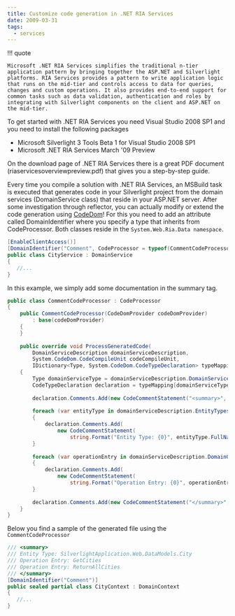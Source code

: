 ```yaml
---
title: Customize code generation in .NET RIA Services
date: 2009-03-31
tags: 
  - services
---
```


!!! quote

    Microsoft .NET RIA Services simplifies the traditional n-tier application pattern by bringing together the ASP.NET and Silverlight platforms. RIA Services provides a pattern to write application logic that runs on the mid-tier and controls access to data for queries, changes and custom operations. It also provides end-to-end support for common tasks such as data validation, authentication and roles by integrating with Silverlight components on the client and ASP.NET on the mid-tier.

To get started with .NET RIA Services you need Visual Studio 2008 SP1 and you need to install the following packages

- Microsoft Silverlight 3 Tools Beta 1 for Visual Studio 2008 SP1
- Microsoft .NET RIA Services March '09 Preview

On the download page of .NET RIA Services there is a great PDF document (riaservicesoverviewpreview.pdf) that gives you a step-by-step guide.

Every time you compile a solution with .NET RIA Services, an MSBuild task is executed that generates code in your Silverlight project from the domain services (DomainService class) that reside in your ASP.NET server. After some investigation through reflector, you can actually modify or extend the code generation using [CodeDom](http://msdn.microsoft.com/en-us/library/y2k85ax6.aspx)! For this you need to add an attribute called DomainIdentifier where you specify a type that inherits from CodeProcessor. Both classes reside in the `System.Web.Ria.Data namespace`.

```csharp
[EnableClientAccess()]
[DomainIdentifier("Comment", CodeProcessor = typeof(CommentCodeProcessor))]
public class CityService : DomainService
{
   //...
}
```

In this example, we simply add some documentation in the summary tag.

```csharp
public class CommentCodeProcessor : CodeProcessor
{
    public CommentCodeProcessor(CodeDomProvider codeDomProvider)
        : base(codeDomProvider)
    {
    }
 
    public override void ProcessGeneratedCode(
        DomainServiceDescription domainServiceDescription,
        System.CodeDom.CodeCompileUnit codeCompileUnit,
        IDictionary<Type, System.CodeDom.CodeTypeDeclaration> typeMapping)
    {
        Type domainServiceType = domainServiceDescription.DomainServiceType;
        CodeTypeDeclaration declaration = typeMapping[domainServiceType];
 
        declaration.Comments.Add(new CodeCommentStatement("<summary>", true));
 
        foreach (var entityType in domainServiceDescription.EntityTypes)
        {
            declaration.Comments.Add(
                new CodeCommentStatement(
                    string.Format("Entity Type: {0}", entityType.FullName), true));
        }
 
        foreach (var operationEntry in domainServiceDescription.DomainOperationEntries)
        {
            declaration.Comments.Add(
                new CodeCommentStatement(
                    string.Format("Operation Entry: {0}", operationEntry.MethodInfo.Name), true));
        }
 
        declaration.Comments.Add(new CodeCommentStatement("</summary>", true));
    }
}
```

Below you find a sample of the generated file using the `CommentCodeProcessor`

```csharp
/// <summary>
/// Entity Type: SilverlightApplication.Web.DataModels.City
/// Operation Entry: GetCities
/// Operation Entry: ReturnAllCities
/// </summary>
[DomainIdentifier("Comment")]
public sealed partial class CityContext : DomainContext
{
   //...
}
```